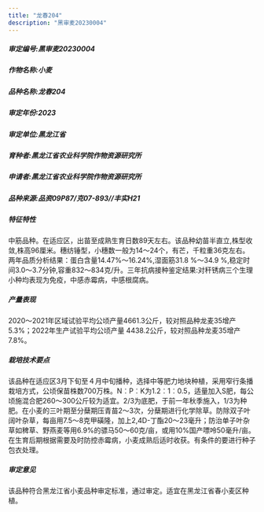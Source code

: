 ```yaml
---
title: "龙春204"
description: "黑审麦20230004"
---
```

##### 审定编号:黑审麦20230004

##### 作物名称:小麦

##### 品种名称:龙春204

##### 审定年份:2023

##### 审定单位:黑龙江省

##### 育种者:黑龙江省农业科学院作物资源研究所

##### 申请者:黑龙江省农业科学院作物资源研究所

##### 品种来源:品资09P87/克07-893//丰实H21

##### 特征特性
中筋品种。在适应区，出苗至成熟生育日数89天左右。该品种幼苗半直立,株型收敛,株高96厘米。穗纺锤型，小穗数一般为14～24个，有芒，千粒重36克左右。两年品质分析结果：蛋白含量14.47%～16.24%,湿面筋31.8 %～34.9 %,稳定时间3.0～3.7分钟,容重832～834克/升。三年抗病接种鉴定结果:对秆锈病三个生理小种均表现为免疫，中感赤霉病，中感根腐病。

##### 产量表现
2020～2021年区域试验平均公顷产量4661.3公斤，较对照品种龙麦35增产5.3%；2022年生产试验平均公顷产量 4438.2公斤，较对照品种龙麦35增产7.8%。

##### 栽培技术要点
该品种在适应区3月下旬至４月中旬播种，选择中等肥力地块种植，采用窄行条播栽培方式，公顷保苗株数700万株。N︰P︰K为1.2︰1︰0.5，适量加入S肥，每公顷施混合肥260～300公斤较为适宜。2/3为底肥，于前一年秋季施入，1/3为种肥。在小麦的三叶期至分蘖期压青苗2～3次，分蘖期进行化学除草。防除双子叶阔叶杂草，每亩用7.5～8克甲磺隆，加上2,4D-丁酯20～23毫升；防治单子叶杂草如稗草、野燕麦等用6.9%的骠马50～60克/亩，或用10%国产嘌呤50毫升/亩。在生育后期根据需要及时防控赤霉病，小麦成熟后适时收获。有条件的要进行种子包衣处理。

##### 审定意见
该品种符合黑龙江省小麦品种审定标准，通过审定。适宜在黑龙江省春小麦区种植。

